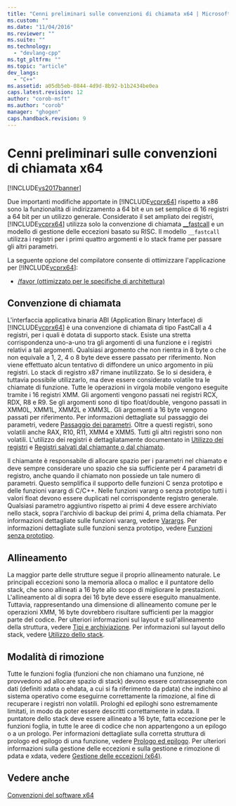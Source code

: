 ```yaml
---
title: "Cenni preliminari sulle convenzioni di chiamata x64 | Microsoft Docs"
ms.custom: ""
ms.date: "11/04/2016"
ms.reviewer: ""
ms.suite: ""
ms.technology: 
  - "devlang-cpp"
ms.tgt_pltfrm: ""
ms.topic: "article"
dev_langs: 
  - "C++"
ms.assetid: a05db5eb-0844-4d9d-8b92-b1b2434be0ea
caps.latest.revision: 12
author: "corob-msft"
ms.author: "corob"
manager: "ghogen"
caps.handback.revision: 9
---
```

# Cenni preliminari sulle convenzioni di chiamata x64
[!INCLUDE[vs2017banner](../assembler/inline/includes/vs2017banner.md)]

Due importanti modifiche apportate in [!INCLUDE[vcprx64](../assembler/inline/includes/vcprx64_md.md)] rispetto a x86 sono la funzionalità di indirizzamento a 64 bit e un set semplice di 16 registri a 64 bit per un utilizzo generale.  Considerato il set ampliato dei registri, [!INCLUDE[vcprx64](../assembler/inline/includes/vcprx64_md.md)] utilizza solo la convenzione di chiamata [\_\_fastcall](../cpp/fastcall.md) e un modello di gestione delle eccezioni basato su RISC.  Il modello `__fastcall` utilizza i registri per i primi quattro argomenti e lo stack frame per passare gli altri parametri.  
  
 La seguente opzione del compilatore consente di ottimizzare l'applicazione per [!INCLUDE[vcprx64](../assembler/inline/includes/vcprx64_md.md)]:  
  
-   [\/favor \(ottimizzato per le specifiche di architettura\)](../build/reference/favor-optimize-for-architecture-specifics.md)  
  
## Convenzione di chiamata  
 L'interfaccia applicativa binaria ABI \(Application Binary Interface\) di [!INCLUDE[vcprx64](../assembler/inline/includes/vcprx64_md.md)] è una convenzione di chiamata di tipo FastCall a 4 registri, per i quali è dotata di supporto stack.  Esiste una stretta corrispondenza uno\-a\-uno tra gli argomenti di una funzione e i registri relativi a tali argomenti.  Qualsiasi argomento che non rientra in 8 byte o che non equivale a 1, 2, 4 o 8 byte deve essere passato per riferimento.  Non viene effettuato alcun tentativo di diffondere un unico argomento in più registri.  Lo stack di registro x87 rimane inutilizzato.  Se lo si desidera, è tuttavia possibile utilizzarlo, ma deve essere considerato volatile tra le chiamate di funzione.  Tutte le operazioni in virgola mobile vengono eseguite tramite i 16 registri XMM.  Gli argomenti vengono passati nei registri RCX, RDX, R8 e R9.  Se gli argomenti sono di tipo float\/double, vengono passati in XMM0L, XMM1L, XMM2L e XMM3L.  Gli argomenti a 16 byte vengono passati per riferimento.  Per informazioni dettagliate sul passaggio dei parametri, vedere [Passaggio dei parametri](../build/parameter-passing.md).  Oltre a questi registri, sono volatili anche RAX, R10, R11, XMM4 e XMM5.  Tutti gli altri registri sono non volatili.  L'utilizzo dei registri è dettagliatamente documentato in [Utilizzo dei registri](../build/register-usage.md) e [Registri salvati dal chiamante o dal chiamato](../build/caller-callee-saved-registers.md).  
  
 Il chiamante è responsabile di allocare spazio per i parametri nel chiamato e deve sempre considerare uno spazio che sia sufficiente per 4 parametri di registro, anche quando il chiamato non possiede un tale numero di parametri.  Questo semplifica il supporto delle funzioni C senza prototipo e delle funzioni vararg di C\/C\+\+.  Nelle funzioni vararg o senza prototipo tutti i valori float devono essere duplicati nel corrispondente registro generale.  Qualsiasi parametro aggiuntivo rispetto ai primi 4 deve essere archiviato nello stack, sopra l'archivio di backup dei primi 4, prima della chiamata.  Per informazioni dettagliate sulle funzioni vararg, vedere [Varargs](../build/varargs.md).  Per informazioni dettagliate sulle funzioni senza prototipo, vedere [Funzioni senza prototipo](../build/unprototyped-functions.md).  
  
## Allineamento  
 La maggior parte delle strutture segue il proprio allineamento naturale.  Le principali eccezioni sono la memoria alloca o malloc e il puntatore dello stack, che sono allineati a 16 byte allo scopo di migliorare le prestazioni.  L'allineamento al di sopra dei 16 byte deve essere eseguito manualmente. Tuttavia, rappresentando una dimensione di allineamento comune per le operazioni XMM, 16 byte dovrebbero risultare sufficienti per la maggior parte del codice.  Per ulteriori informazioni sul layout e sull'allineamento della struttura, vedere [Tipi e archiviazione](../build/types-and-storage.md).  Per informazioni sul layout dello stack, vedere [Utilizzo dello stack](../build/stack-usage.md).  
  
## Modalità di rimozione  
 Tutte le funzioni foglia \(funzioni che non chiamano una funzione, né provvedono ad allocare spazio di stack\) devono essere contrassegnate con dati \(definiti xdata o ehdata, a cui si fa riferimento da pdata\) che indichino al sistema operativo come eseguirne correttamente la rimozione, al fine di recuperare i registri non volatili.  Prologhi ed epiloghi sono estremamente limitati, in modo da poter essere descritti correttamente in xdata.  Il puntatore dello stack deve essere allineato a 16 byte, fatta eccezione per le funzioni foglia, in tutte le aree di codice che non appartengono a un epilogo o a un prologo.  Per informazioni dettagliate sulla corretta struttura di prologo ed epilogo di una funzione, vedere [Prologo ed epilogo](../build/prolog-and-epilog.md).  Per ulteriori informazioni sulla gestione delle eccezioni e sulla gestione e rimozione di pdata e xdata, vedere [Gestione delle eccezioni \(x64\)](../build/exception-handling-x64.md).  
  
## Vedere anche  
 [Convenzioni del software x64](../build/x64-software-conventions.md)